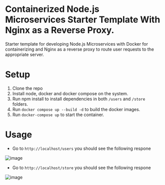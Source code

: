 # Containerized Node.js Microservices Starter Template With Nginx as a Reverse Proxy.
Starter template for developing Node.js Microservices with Docker for containerizing and Nginx as a reverse proxy to route user requests to the appropriate server.

# Setup

1. Clone the repo
2. Install node, docker and docker compose on the system.
3. Run npm install to install dependencies in both ```/users``` and ```/store``` folders.
4. Run ```docker compose up --build -d``` to build the docker images.
5. Run ```docker-compose up``` to start the container.

# Usage

- Go to ```http://localhost/users``` you should see the following respone

![image](https://user-images.githubusercontent.com/37496018/211098808-bc131f4e-61f3-4fd9-8399-30e582324aa3.png)

- Go to ```http://localhost/store``` you should see the following respone

![image](https://user-images.githubusercontent.com/37496018/211098631-26bb02e4-c845-4ae7-85d2-58c37896b516.png)

